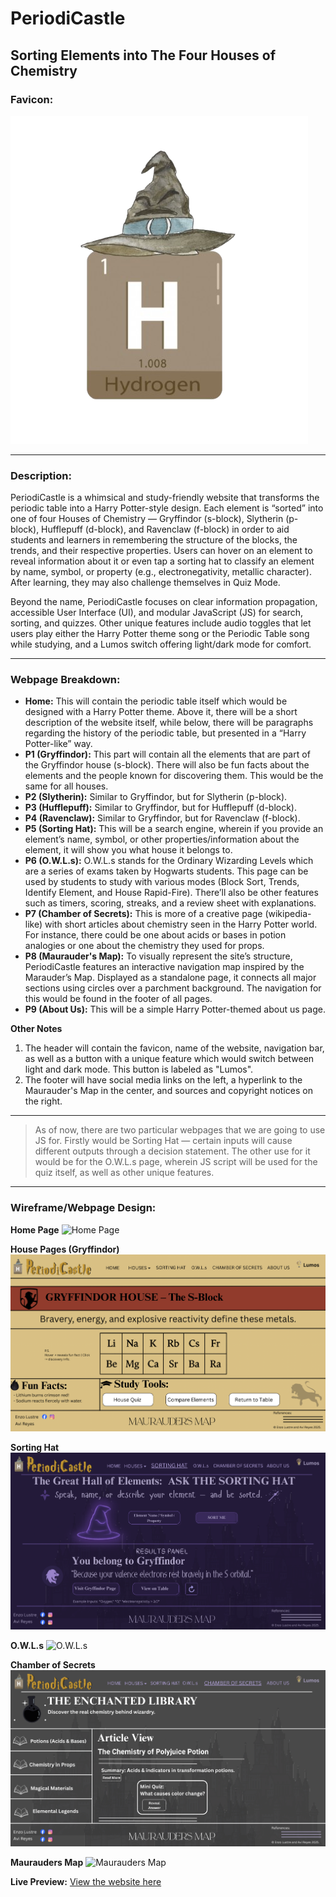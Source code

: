 # PeriodiCastle

## Sorting Elements into The Four Houses of Chemistry

### Favicon: 

![Favicon](images/proposal/Favicon.png)

---

### Description:

PeriodiCastle is a whimsical and study-friendly website that transforms the periodic table into a Harry Potter-style design. Each element is “sorted” into one of four Houses of Chemistry — Gryffindor (s-block), Slytherin (p-block), Hufflepuff (d-block), and Ravenclaw (f-block) in order to aid students and learners in remembering the structure of the blocks, the trends, and their respective properties. Users can hover on an element to reveal information about it or even tap a sorting hat to classify an element by name, symbol, or property (e.g., electronegativity, metallic character). After learning, they may also challenge themselves in Quiz Mode.

Beyond the name, PeriodiCastle focuses on clear information propagation, accessible User Interface (UI), and modular JavaScript (JS) for search, sorting, and quizzes. Other unique features include audio toggles that let users play either the Harry Potter theme song or the Periodic Table song while studying, and a Lumos switch offering light/dark mode for comfort.

---

### Webpage Breakdown:
* **Home:** This will contain the periodic table itself which would be designed with a Harry Potter theme. Above it, there will be a short description of the website itself, while below, there will be paragraphs regarding the history of the periodic table, but presented in a “Harry Potter-like” way.
* **P1 (Gryffindor):** This part will contain all the elements that are part of the Gryffindor house (s-block). There will also be fun facts about the elements and the people known for discovering them. This would be the same for all houses.
* **P2 (Slytherin):** Similar to Gryffindor, but for Slytherin (p-block).
* **P3 (Hufflepuff):** Similar to Gryffindor, but for Hufflepuff (d-block).
* **P4 (Ravenclaw):** Similar to Gryffindor, but for Ravenclaw (f-block).
* **P5 (Sorting Hat):** This will be a search engine, wherein if you provide an element’s name, symbol, or other properties/information about the element, it will show you what house it belongs to. 
* **P6 (O.W.L.s):** O.W.L.s stands for the Ordinary Wizarding Levels which are a series of exams taken by Hogwarts students. This page can be used by students to study with various modes (Block Sort, Trends, Identify Element, and House Rapid-Fire). There’ll also be other features such as timers, scoring, streaks, and a review sheet with explanations.
* **P7 (Chamber of Secrets):** This is more of a creative page (wikipedia-like) with short articles about chemistry seen in the Harry Potter world. For instance, there could be one about acids or bases in potion analogies or one about the chemistry they used for props. 
* **P8 (Maurauder's Map):** To visually represent the site’s structure, PeriodiCastle features an interactive navigation map inspired by the Marauder’s Map. Displayed as a standalone page, it connects all major sections using circles over a parchment background. The navigation for this would be found in the footer of all pages.
* **P9 (About Us):** This will be a simple Harry Potter-themed about us page.

**Other Notes**
1. The header will contain the favicon, name of the website, navigation bar, as well as a button with a unique feature which would switch between light and dark mode. This button is labeled as "Lumos".
2. The footer will have social media links on the left, a hyperlink to the Maurauder's Map in the center, and sources and copyright notices on the right.

---

> As of now, there are two particular webpages that we are going to use JS for. Firstly would be Sorting Hat — certain inputs will cause different outputs through a decision statement. The other use for it would be for the O.W.L.s page, wherein JS script will be used for the quiz itself, as well as other unique features.

---

### Wireframe/Webpage Design:
**Home Page**
![Home Page](<images/proposal/Home Page.png>)

**House Pages (Gryffindor)**
![Houses](images/proposal/Houses.png)

**Sorting Hat**
![Sorting Hat](<images/proposal/Sorting Hat.png>)

**O.W.L.s**
![O.W.L.s](images/proposal/O.W.L.s.png)

**Chamber of Secrets**
![Chamber of Secrets](<images/proposal/Chamber of Secrets.png>)

**Maurauders Map**
![Maurauders Map](<images/proposal/Maurauders Map.png>)

**Live Preview:** 
[View the website here](https://avieszha.github.io/WDProjRubidiumLustreReyes/design.html)
